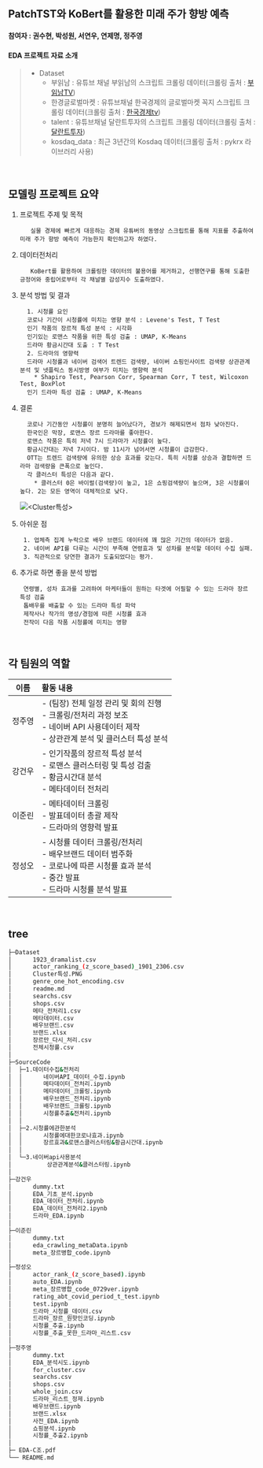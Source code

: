 ## PatchTST와 KoBert를 활용한 미래 주가 향방 예측
#### 참여자 : 권수현, 박성원, 서연우, 연제명, 정주영 
#### EDA 프로젝트 자료 소개
> * Dataset
>   * 부읽남 : 유튜브 채널 부읽남의 스크립트 크롤링 데이터(크롤링 출처 : [부읽남TV](<https://www.youtube.com/@buiknam_tv>))
>   * 한경글로벌마켓 : 유튜브채널 한국경제의 글로벌마켓 꼭지 스크립트 크롤링 데이터(크롤링 출처 : [한국경제tv](<https://www.youtube.com/@hkwowtv>))
>   * talent : 유튜브채널 달란트투자의 스크립트 크롤링 데이터(크롤링 출처 : [달란트투자](<https://www.youtube.com/@talentinvestment>))
>   * kosdaq_data : 최근 3년간의 Kosdaq 데이터(크롤링 출처 : pykrx 라이브러리 사용)

<br>


## 모델링 프로젝트 요약

1. 프로젝트 주제 및 목적

          실물 경제에 빠르게 대응하는 경제 유튜버의 동영상 스크립트를 통해 지표를 추출하여 미래 주가 향방 예측이 가능한지 확인하고자 하였다.

2. 데이터전처리

          KoBert를 활용하여 크롤링한 데이터의 불용어를 제거하고, 선행연구를 통해 도출한 긍정어와 중립어로부터 각 채널별 감성지수 도출하였다.
   
            
 
4. 분석 방법 및 결과

         1. 시청률 요인  
         코로나 기간이 시청률에 미치는 영향 분석 : Levene's Test, T Test  
         인기 작품의 장르적 특성 분석 : 시각화  
         인기있는 로맨스 작품을 위한 특성 검출 : UMAP, K-Means  
         드라마 황금시간대 도출 : T Test
         2. 드라마의 영향력  
         드라마 시청률과 네이버 검색어 트렌드 검색량, 네이버 쇼핑인사이트 검색량 상관관계 분석 및 넷플릭스 동시방영 여부가 미치는 영향력 분석  
           * Shapiro Test, Pearson Corr, Spearman Corr, T test, Wilcoxon Test, BoxPlot  
         인기 드라마 특성 검출 : UMAP, K-Means
		    
6. 결론

         코로나 기간동안 시청률이 분명히 늘어났다가, 경보가 해제되면서 점차 낮아진다.
         한국인은 막장, 로맨스 장르 드라마를 좋아한다.
         로맨스 작품은 특히 저녁 7시 드라마가 시청률이 높다.
         황금시간대는 저녁 7시이다. 밤 11시가 넘어서면 시청률이 급감한다.
         OTT는 트렌드 검색량에 유의한 상승 효과를 갖는다. 특히 시청률 상승과 결합하면 드라마 검색량을 큰폭으로 높인다.
         각 클러스터 특성은 다음과 같다.
           * 클러스터 0은 바이럴(검색량)이 높고, 1은 쇼핑검색량이 높으며, 3은 시청률이 높다. 2는 모든 영역이 대체적으로 낮다. 
   ![<Cluster특성>](<https://github.com/zoozero127/10th-EDA/blob/main/Team_C/Dataset/Cluster%ED%8A%B9%EC%84%B1.PNG>)
    
8. 아쉬운 점
    
        1. 업체측 집계 누락으로 배우 브랜드 데이터에 꽤 많은 기간의 데이터가 없음.
        2. 네이버 API를 다루는 시간이 부족해 연령효과 및 성차를 분석할 데이터 수집 실패.
        3. 직관적으로 당연한 결과가 도출되었다는 평가.

10. 추가로 하면 좋을 분석 방법

         연령별, 성차 효과를 고려하여 마케터들이 원하는 타겟에 어필할 수 있는 드라마 장르 특성 검출
         톱배우를 배출할 수 있는 드라마 특성 파악
         제작사나 작가의 명성/경험에 따른 시청률 효과
         전작이 다음 작품 시청률에 미치는 영향

<br>



 ## 각 팀원의 역할
 
|이름|활동 내용| 
|:---:|:---|
|정주영| - (팀장) 전체 일정 관리 및 회의 진행<br> - 크롤링/전처리 과정 보조<br> - 네이버 API 사용데이터 제작<br> - 상관관계 분석 및 클러스터 특성 분석| 
|강건우| - 인기작품의 장르적 특성 분석<br> - 로맨스 클러스터링 및 특성 검출<br> - 황금시간대 분석<br> - 메타데이터 전처리| 
|이준린| - 메타데이터 크롤링 <br> - 발표데이터 총괄 제작<br> - 드라마의 영향력 발표|
|정성오| - 시청률 데이터 크롤링/전처리<br> - 배우브랜드 데이터 범주화<br> - 코로나에 따른 시청률 효과 분석<br> - 중간 발표 <br> - 드라마 시청률 분석 발표| 
<br/>



## tree
```bash
├─Dataset
│      1923_dramalist.csv
│      actor_ranking_(z_score_based)_1901_2306.csv
│      Cluster특성.PNG
│      genre_one_hot_encoding.csv
│      readme.md
│      searchs.csv
│      shops.csv
│      메타_전처리1.csv
│      메타데이터.csv
│      배우브랜드.csv
│      브랜드.xlsx
│      장르만_다시_처리.csv
│      전체시청률.csv
│
├─SourceCode
│  ├─1.데이터수집&전처리
│  │      네이버API_데이터_수집.ipynb
│  │      메타데이터_전처리.ipynb
│  │      메타데이터_크롤링.ipynb
│  │      배우브랜드_전처리.ipynb
│  │      배우브랜드_크롤링.ipynb
│  │      시청률추출&전처리.ipynb
│  │
│  ├─2.시청률에관한분석
│  │      시청률에대한코로나효과.ipynb
│  │      장르효과&로맨스클러스터링&황금시간대.ipynb
│  │
│  └─3.네이버api사용분석
│          상관관계분석&클러스터링.ipynb
│
├─강건우
│      dummy.txt
│      EDA_기초_분석.ipynb
│      EDA_데이터_전처리.ipynb
│      EDA_데이터_전처리2.ipynb
│      드라마_EDA.ipynb
│
├─이준린
│      dummy.txt
│      eda_crawling_metaData.ipynb
│      meta_장르병합_code.ipynb
│
├─정성오
│      actor_rank_(z_score_based).ipynb
│      auto_EDA.ipynb
│      meta_장르병합_code_0729ver.ipynb
│      rating_abt_covid_period_t_test.ipynb
│      test.ipynb
│      드라마_시청률_데이터.csv
│      드라마_장르_원핫인코딩.ipynb
│      시청률_추출.ipynb
│      시청률_추출_못한_드라마_리스트.csv
│
├─정주영
│      dummy.txt
│      EDA_분석시도.ipynb
│      for_cluster.csv
│      searchs.csv
│      shops.csv
│      whole_join.csv
│      드라마_리스트_정제.ipynb
│      배우브랜드.ipynb
│      브랜드.xlsx
│      사전_EDA.ipynb
│      쇼핑분석.ipynb
│      시청률_추출2.ipynb
│
├─ EDA-C조.pdf
└── README.md
``` 
